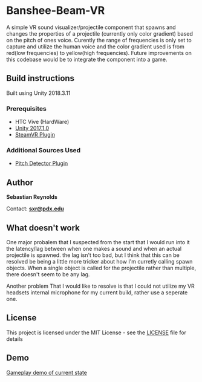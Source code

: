 # Banshee-Beam-VR

A simple VR sound visualizer/projectile component that spawns and changes the properties of a projectile (currently only color gradient) based on the pitch of ones voice. Curently the range of frequencies is only set to capture and utilize the human voice and the color gradient used is from red(low frequencies) to yellow(high frequencies). Future improvements on this codebase would be to integrate the component into a game.


## Build instructions
Built using Unity 2018.3.11

### Prerequisites
* HTC Vive (HardWare)
* [Unity 2017.1.0](https://unity3d.com/unity/whats-new/2018.3.11)
* [SteamVR Plugin](https://assetstore.unity.com/packages/templates/systems/steamvr-plugin-32647)

### Additional Sources Used
* [Pitch Detector Plugin](https://github.com/tbriley/PitchDetector)

## Author

**Sebastian Reynolds**

Contact: **sxr@pdx.edu**

## What doesn't work 
One major probalem that I suspected from the start that I would run into it the latency/lag between when one makes a sound and when an actual projectile is spawned. the lag isn't too bad, but I think that this can be resolved be being a little more tricker about how I'm curretly calling spawn objects. When a single object is called for the projectile rather than multiple, there doesn't seem to be any lag.

Another problem That I would like to resolve is that I could not utilize my VR headsets internal microphone for my current build, rather use a seperate one.

## License

This project is licensed under the MIT License - see the [LICENSE](LICENSE) file for details

## Demo
[Gameplay demo of current state](https://www.youtube.com/watch?v=DZXe3aoYR50)

